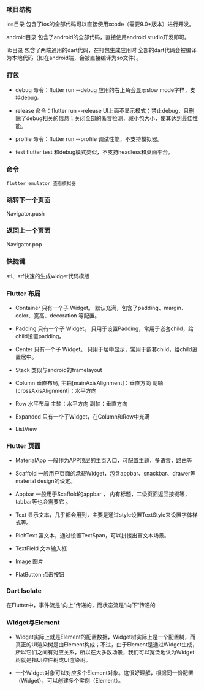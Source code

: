 ### 项目结构
ios目录
    包含了ios的全部代码可以直接使用xcode（需要9.0+版本）进行开发。

android目录
    包含了android的全部代码，直接使用android studio开发即可。

lib目录
    包含了两端通用的dart代码，在打包生成应用时
    全部的dart代码会被编译为本地代码（如在android端，会被直接编译为so文件）。

### 打包
- debug
    命令：flutter run --debug
    应用的右上角会显示slow mode字样，支持debug。

- release
    命令：flutter run --release
    UI上面不显示模式；禁止debug，且删除了debug相关的信息；关闭全部的断言检测，减小包大小，使其达到最佳性能。

- profile
    命令：flutter run --profile
    调试性能，不支持模拟器。

- test
    flutter test
    和debug模式类似，不支持headless和桌面平台。

### 命令
    flutter emulator 查看模拟器

### 跳转下一个页面
Navigator.push

### 返回上一个页面
Navigator.pop

### 快捷键
stl、stf快速的生成widget代码模版

### Flutter 布局
- Container
    只有一个子 Widget。
    默认充满，包含了padding、margin、color、宽高、decoration 等配置。

- Padding
    只有一个子 Widget。
    只用于设置Padding，常用于嵌套child，给child设置padding。

- Center
    只有一个子 Widget。
    只用于居中显示，常用于嵌套child，给child设置居中。

- Stack
    类似与android的framelayout

- Column
    垂直布局,
    主轴[mainAxisAlignment]：垂直方向
    副轴[crossAxisAlignment]：水平方向

- Row
    水平布局
    主轴：水平方向
    副轴：垂直方向

- Expanded
    只有一个子Widget，在Column和Row中充满

- ListView


### Flutter 页面
- MaterialApp
    一般作为APP顶层的主页入口，可配置主题，多语言，路由等

- Scaffold
    一般用户页面的承载Widget，包含appbar、snackbar、drawer等material design的设定。

- Appbar
    一般用于Scaffold的appbar ，
    内有标题，二级页面返回按键等，tabbar等也会需要它 。

- Text
    显示文本，几乎都会用到，主要是通过style设置TextStyle来设置字体样式等。

- RichText
    富文本，通过设置TextSpan，可以拼接出富文本场景。

- TextField
    文本输入框

- Image
    图片

- FlatButton
    点击按钮

### Dart Isolate


在Flutter中，事件流是“向上”传递的，而状态流是“向下”传递的

### Widget与Element

- Widget实际上就是Element的配置数据，Widget树实际上是一个配置树，而真正的UI渲染树是由Element构成；不过，由于Element是通过Widget生成，所以它们之间有对应关系，所以在大多数场景，我们可以宽泛地认为Widget树就是指UI控件树或UI渲染树。

- 一个Widget对象可以对应多个Element对象。这很好理解，根据同一份配置（Widget），可以创建多个实例（Element）。












































